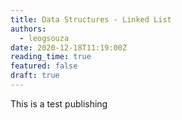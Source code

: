 ```yaml
---
title: Data Structures - Linked List
authors:
  - leogsouza
date: 2020-12-18T11:19:00Z
reading_time: true
featured: false
draft: true
---
```


This is a test publishing